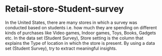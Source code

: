 # Retail-store-Student-survey
In the United States, there are many stores in which a survey was
 conducted based on students i.e. how much they are spending on different kinds
 of purchases like Video games, Indoor games, Toys, Books, Gadgets etc. In the
 data set (Student Survey), Store setting is the column that explains the Type of
 location in which the store is present. By using a data set (Student Survey), try to
 extract meaningful insights.

